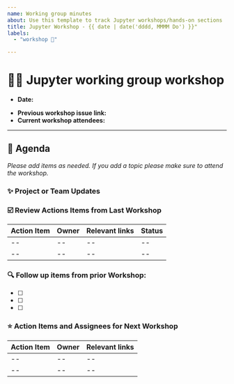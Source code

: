 ```yaml
---
name: Working group minutes
about: Use this template to track Jupyter workshops/hands-on sections
title: Jupyter Workshop - {{ date | date('dddd, MMMM Do') }}"
labels: 
  - "workshop 🦄"

---
```


# :woman_astronaut: Jupyter working group workshop

- **Date:**
<!-- insert date, use ISO dates please -->
- **Previous workshop issue link:**
- **Current workshop attendees:**

---

## :calendar: Agenda

_Please add items as needed. If you add a topic please make sure to attend the workshop._

### :sparkles: Project or Team Updates
<!-- Add any updates related to projects or initiatives -->

### :ballot_box_with_check: Review Actions Items from Last Workshop

Action Item| Owner | Relevant links | Status
| --| --| --| --|
| --| --| --| --|
| --| --| --| --|

### :mag: Follow up items from prior Workshop:

  - [ ]
  - [ ]
  - [ ]

### :star: Action Items and Assignees for Next Workshop

|Action Item| Owner | Relevant links |
| --| --| --|
| --| --| --|
| --| --| --|
